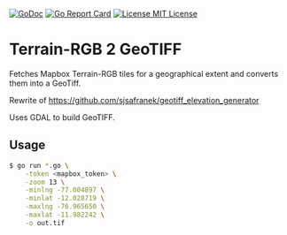 [![GoDoc](https://godoc.org/github.com/sjsafranek/mapbox-terrain-rgb2geotiff?status.png)](https://godoc.org/github.com/sjsafranek/mapbox-terrain-rgb2geotiff)
[![Go Report Card](https://goreportcard.com/badge/github.com/sjsafranek/mapbox-terrain-rgb2geotiff)](https://goreportcard.com/report/github.com/sjsafranek/mapbox-terrain-rgb2geotiff)
[![License MIT License](https://img.shields.io/github/license/mashape/apistatus.svg)](http://sjsafranek.github.io/mapbox-terrain-rgb2geotiff/)

# Terrain-RGB 2 GeoTIFF

Fetches Mapbox Terrain-RGB tiles for a geographical extent and converts them into a GeoTiff.

Rewrite of https://github.com/sjsafranek/geotiff_elevation_generator

Uses GDAL to build GeoTIFF.

## Usage
```bash
$ go run *.go \
    -token <mapbox_token> \
    -zoom 13 \
    -minlng -77.004897 \
    -minlat -12.028719 \
    -maxlng -76.965650 \
    -maxlat -11.982242 \
    -o out.tif
```
